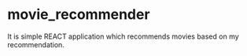 # movie_recommender
It is simple REACT application which recommends movies based on my recommendation.
